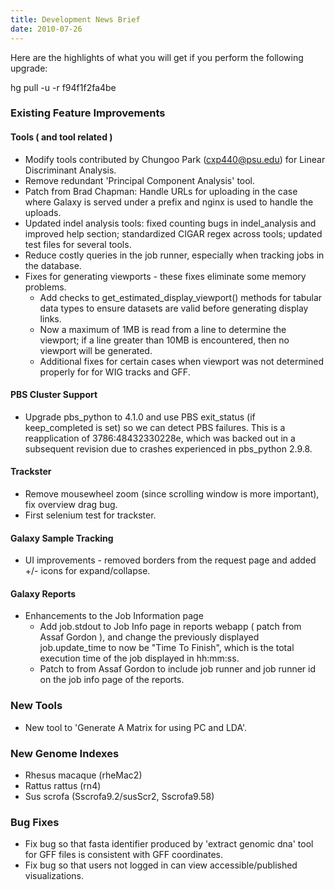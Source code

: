 ```yaml
---
title: Development News Brief
date: 2010-07-26
---
```


Here are the highlights of what you will get if you perform the following upgrade:

hg pull -u -r f94f1f2fa4be

### Existing Feature Improvements

#### Tools ( and tool related )

* Modify tools contributed by Chungoo Park (cxp440@psu.edu) for Linear Discriminant Analysis.
* Remove redundant 'Principal Component Analysis' tool.
* Patch from Brad Chapman: Handle URLs for uploading in the case where Galaxy is served under a prefix and nginx is used to handle the uploads.
* Updated indel analysis tools: fixed counting bugs in indel_analysis and improved help section; standardized CIGAR regex across tools; updated test files for several tools.
* Reduce costly queries in the job runner, especially when tracking jobs in the database.
* Fixes for generating viewports - these fixes eliminate some memory problems.
  * Add checks to get_estimated_display_viewport() methods for tabular data types to ensure datasets are valid before generating display links.
  * Now a maximum of 1MB is read from a line to determine the viewport; if a line greater than 10MB is encountered, then no viewport will be generated.
  * Additional fixes for certain cases when viewport was not determined properly for for WIG tracks and GFF.

#### PBS Cluster Support

* Upgrade pbs_python to 4.1.0 and use PBS exit_status (if keep_completed is set) so we can detect PBS failures.  This is a reapplication of 3786:48432330228e, which was backed out in a subsequent revision due to crashes experienced in pbs_python 2.9.8.

#### Trackster

* Remove mousewheel zoom (since scrolling window is more important), fix overview drag bug.
* First selenium test for trackster.

#### Galaxy Sample Tracking

* UI improvements - removed borders from the request page and added +/- icons for expand/collapse.

#### Galaxy Reports

* Enhancements to the Job Information page
  * Add job.stdout to Job Info page in reports webapp ( patch from Assaf Gordon ), and change the previously displayed job.update_time to now be "Time To Finish", which is the total execution time of the job displayed in hh:mm:ss.
  * Patch to from Assaf Gordon to include job runner and job runner id on the job info page of the reports.

### New Tools

* New tool to 'Generate A Matrix for using PC and LDA'.

### New Genome Indexes

* Rhesus macaque (rheMac2)
* Rattus rattus (rn4)
* Sus scrofa (Sscrofa9.2/susScr2, Sscrofa9.58)

### Bug Fixes

* Fix bug so that fasta identifier produced by 'extract genomic dna' tool for GFF files is consistent with GFF coordinates.
* Fix bug so that users not logged in can view accessible/published visualizations.
